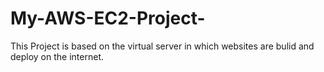 # My-AWS-EC2-Project-
This Project is based on the virtual server in which websites are bulid and deploy on the internet.
